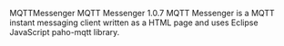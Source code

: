 MQTTMessenger
MQTT Messenger 1.0.7
MQTT Messenger is a MQTT instant messaging client written as a HTML page and uses Eclipse JavaScript paho-mqtt library.
